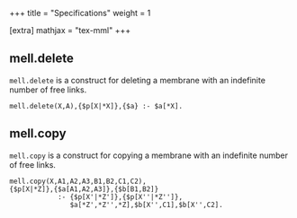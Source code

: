 +++
title = "Specifications"
weight = 1

[extra]
mathjax = "tex-mml"
+++

## mell.delete

`mell.delete` is a construct for deleting a membrane with an indefinite number of free links.

```
mell.delete(X,A),{$p[X|*X]},{$a} :- $a[*X].
```

## mell.copy

`mell.copy` is a construct for copying a membrane with an indefinite number of free links.

```
mell.copy(X,A1,A2,A3,B1,B2,C1,C2),
{$p[X|*Z]},{$a[A1,A2,A3]},{$b[B1,B2]}
            :- {$p[X'|*Z']},{$p[X''|*Z'']}, 
               $a[*Z',*Z'',*Z],$b[X'',C1],$b[X'',C2].
```
